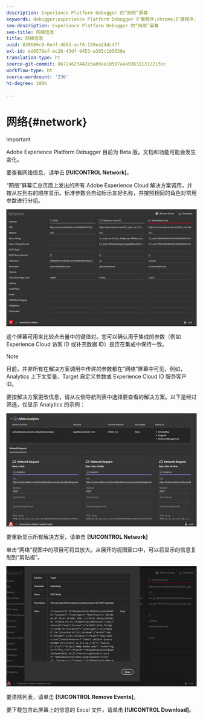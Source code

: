 ```yaml
---
description: Experience Platform Debugger 的“网络”屏幕
keywords: debugger;experience Platform Debugger 扩展程序;chrome;扩展程序;网络;信息
seo-description: Experience Platform Debugger 的“网络”屏幕
seo-title: 网络信息
title: 网络信息
uuid: 839686c9-6e4f-4661-acf6-150ea24dc47f
exl-id: ed0579ef-ec26-43df-9453-a395c105038a
translation-type: ht
source-git-commit: 8672a623442e5a0daa10597a4a93631131221fec
workflow-type: ht
source-wordcount: '236'
ht-degree: 100%

---
```


# 网络{#network}

>[!IMPORTANT]
>
>Adobe Experience Platform Debugger 目前为 Beta 版。文档和功能可能会发生变化。

要查看网络信息，请单击 **[!UICONTROL Network]**。

“网络”屏幕汇总页面上发出的所有 Adobe Experience Cloud 解决方案调用，并按从左到右的顺序显示。标准参数会自动标示友好名称，并按照相同的角色对常用参数进行分组。

![](assets/network.jpg)

这个屏幕可用来比较点击量中的键值对。您可以确认用于集成的参数（例如 Experience Cloud 访客 ID 或补充数据 ID）是否在集成中保持一致。

>[!NOTE]
>
>目前，并非所有在解决方案调用中传递的参数都在“网络”屏幕中可见，例如，Analytics 上下文变量、Target 自定义参数或 Experience Cloud ID 服务客户 ID。

要按解决方案更改信息，请从左侧导航列表中选择要查看的解决方案。以下是经过筛选，仅显示 Analytics 的示例：

![](assets/network-analytics.jpg)

要重新显示所有解决方案，请单击 **[!UICONTROL Network]**

单击“网络”视图中的项目可将其放大。从展开的视图窗口中，可以将显示的信息复制到“剪贴板”。

![](assets/network-expand.jpg)

<!--Use the icon at the top of each column to copy the server call URL to your clipboard, where you can paste it into another document for reference or debugging purposes.

![](assets/copy.jpg)-->

要清除列表，请单击 **[!UICONTROL Remove Events]**。

要下载包含此屏幕上的信息的 Excel 文件，请单击 **[!UICONTROL Download]**。
